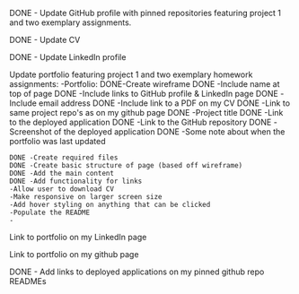DONE - Update GitHub profile with pinned repositories featuring project 1 and two exemplary assignments.

DONE - Update CV

DONE - Update LinkedIn profile

Update portfolio featuring project 1 and two exemplary homework assignments:
-Portfolio:
    DONE-Create wireframe
        DONE -Include name at top of page
        DONE -Include links to GitHub profile & LinkedIn page
        DONE -Include email address
        DONE -Include link to a PDF on my CV
        DONE -Link to same project repo's as on my github page
            DONE -Project title
            DONE -Link to the deployed application
            DONE -Link to the GitHub repository
            DONE -Screenshot of the deployed application
        DONE -Some note about when the portfolio was last updated

    DONE -Create required files
    DONE -Create basic structure of page (based off wireframe)
    DONE -Add the main content
    DONE -Add functionality for links
    -Allow user to download CV
    -Make responsive on larger screen size
    -Add hover styling on anything that can be clicked
    -Populate the README
    -


Link to portfolio on my LinkedIn page

Link to portfolio on my github page

DONE - Add links to deployed applications on my pinned github repo READMEs